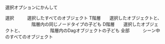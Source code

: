 選択オプションにかんして

選択　　　選択したすべてのオブジェクト
T階層　　選択したオブジェクトと、
　　　　　　階層内の同じノードタイプの子ども
D階層　　選択したオブジェクトと、
　　　　　　階層内のDagオブジェクトの子ども
全部　　　シーン中のすべてのオブジェクト
